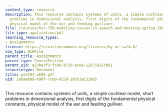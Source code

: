 ```yaml
---
content_type: resource
description: This resource contains systems of units, a simple cochlear model, short
  problems in dimensional analysis, first digits of the fundamental physical constants,
  physical model of the ear and feeding gulliver.
file: /courses/hst-750-modeling-issues-in-speech-and-hearing-spring-2006/1a8aa08969bf7c00925d2dc61ac31905_pset04_wk05.pdf
file_type: application/pdf
learning_resource_types:
- Assignments
license: https://creativecommons.org/licenses/by-nc-sa/4.0/
ocw_type: OCWFile
parent_title: Assignments
parent_type: CourseSection
parent_uid: a23be3f3-fc88-b750-ec0e-12875925cb81
resourcetype: Document
title: pset04_wk05.pdf
uid: 1a8aa089-69bf-7c00-925d-2dc61ac31905
---
```

This resource contains systems of units, a simple cochlear model, short problems in dimensional analysis, first digits of the fundamental physical constants, physical model of the ear and feeding gulliver.